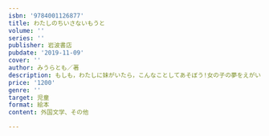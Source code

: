 ```yaml
---
isbn: '9784001126877'
title: わたしのちいさないもうと
volume: ''
series: ''
publisher: 岩波書店
pubdate: '2019-11-09'
cover: ''
author: みうらとも／著
description: もしも，わたしに妹がいたら，こんなことしてあそぼう!女の子の夢をえがいたチャーミングな絵本．
price: '1200'
genre: ''
target: 児童
format: 絵本
content: 外国文学、その他

---
```


